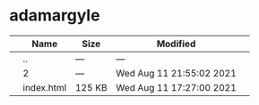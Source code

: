adamargyle
==========

<table><thead><tr class="header"><th></th><th>Name</th><th>Size</th><th>Modified</th><th></th></tr></thead><tbody><tr class="odd"><td></td><td><span class="goup">..</span></td><td>—</td><td>—</td><td></td></tr><tr class="even"><td></td><td><span class="name">2</span></td><td>—</td><td>Wed Aug 11 21:55:02 2021</td><td></td></tr><tr class="odd"><td></td><td><span class="name">index.html</span></td><td>125 KB</td><td>Wed Aug 11 17:27:00 2021</td><td></td></tr></tbody></table>
